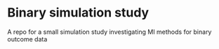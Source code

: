 # Binary simulation study
A repo for a small simulation study investigating MI methods for binary outcome data
